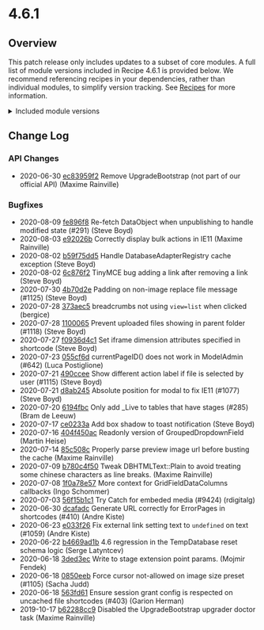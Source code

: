# 4.6.1

## Overview

This patch release only includes updates to a subset of core modules. A full list of module versions included in Recipe 4.6.1 is provided below. We recommend referencing recipes in your dependencies, rather than individual modules, to simplify version tracking. See [Recipes](/getting_started/recipes) for more information.

<details>
<summary>Included module versions</summary>

| Module | Version |
| ------ | ------- |
| silverstripe/admin | **1.6.1** |
| silverstripe/asset-admin | **1.6.1** |
| silverstripe/assets | **1.6.1** |
| silverstripe/campaign-admin | 1.6.0 |
| silverstripe/cms | 4.6.0 |
| silverstripe/config | 1.0.18 |
| silverstripe/errorpage | 1.6.0 |
| silverstripe/framework | **4.6.2** |
| silverstripe/graphql | 3.3.0 |
| silverstripe/reports | 4.6.0 |
| silverstripe/siteconfig | 4.6.0 |
| silverstripe/versioned | **1.6.2** |
| silverstripe/versioned-admin | 1.6.0 |

</details>

<!--- Changes below this line will be automatically regenerated -->

## Change Log

### API Changes

 * 2020-06-30 [ec83959f2](https://github.com/silverstripe/silverstripe-framework/commit/ec83959f2c3ff7784fdd9503601732b5d006de13) Remove UpgradeBootstrap (not part of our official API) (Maxime Rainville)

### Bugfixes

 * 2020-08-09 [fe896f8](https://github.com/silverstripe/silverstripe-versioned/commit/fe896f8db589ac5132fdee06054797435e01db7c) Re-fetch DataObject when unpublishing to handle modified state (#291) (Steve Boyd)
 * 2020-08-03 [e92026b](https://github.com/silverstripe/silverstripe-asset-admin/commit/e92026b02f635fb3f12fbe3463ccbb196012ac02) Correctly display bulk actions in IE11 (Maxime Rainville)
 * 2020-08-02 [b59f75dd5](https://github.com/silverstripe/silverstripe-framework/commit/b59f75dd50f7bd03f4364e76c18315026ec17eab) Handle DatabaseAdapterRegistry cache exception (Steve Boyd)
 * 2020-08-02 [6c876f2](https://github.com/silverstripe/silverstripe-admin/commit/6c876f25d52d4e5bc4091cf9b2a47539f00c8e09) TinyMCE bug adding a link after removing a link (Steve Boyd)
 * 2020-07-30 [4b70d2e](https://github.com/silverstripe/silverstripe-asset-admin/commit/4b70d2ea7c41e8e6f88887eeb2615839c013746a) Padding on non-image replace file message (#1125) (Steve Boyd)
 * 2020-07-28 [373aec5](https://github.com/silverstripe/silverstripe-asset-admin/commit/373aec56714d87de78a01c578cb620690841a99c) breadcrumbs not using `view=list` when clicked (bergice)
 * 2020-07-28 [1100065](https://github.com/silverstripe/silverstripe-asset-admin/commit/11000657eb16b63cd186018e6055ed8bd9a6c10a) Prevent uploaded files showing in parent folder (#1118) (Steve Boyd)
 * 2020-07-27 [f0936d4c1](https://github.com/silverstripe/silverstripe-framework/commit/f0936d4c1ec88670d20dd67f9d5ab020ee4438d9) Set iframe dimension attributes specified in shortcode (Steve Boyd)
 * 2020-07-23 [055cf6d](https://github.com/silverstripe/silverstripe-admin/commit/055cf6d0af312d280697868900523d6d415ae11d) currentPageID() does not work in ModelAdmin (#642) (Luca Postiglione)
 * 2020-07-21 [490ccee](https://github.com/silverstripe/silverstripe-asset-admin/commit/490ccee7c5878d0e8db003c3b560bd30098f2e05) Show different action label if file is selected by user (#1115) (Steve Boyd)
 * 2020-07-21 [d8ab245](https://github.com/silverstripe/silverstripe-admin/commit/d8ab245008be478081f1f1c2435e573ee1904b6f) Absolute position for modal to fix IE11 (#1077) (Steve Boyd)
 * 2020-07-20 [6194fbc](https://github.com/silverstripe/silverstripe-versioned/commit/6194fbcfa83f2deb2cbaaffbfdb78dbf029c5b8b) Only add _Live to tables that have stages (#285) (Bram de Leeuw)
 * 2020-07-17 [ce0233a](https://github.com/silverstripe/silverstripe-admin/commit/ce0233a4450b48791dc0e4bd717bcb8390f03d3d) Add box shadow to toast notification (Steve Boyd)
 * 2020-07-16 [404f450ac](https://github.com/silverstripe/silverstripe-framework/commit/404f450ac395143eee6bedd131b1c80f5742f8bd) Readonly version of GroupedDropdownField (Martin Heise)
 * 2020-07-14 [85c508c](https://github.com/silverstripe/silverstripe-asset-admin/commit/85c508c84d3616ee475f6c6a076914f753a24148) Properly parse preview image url before busting the cache (Maxime Rainville)
 * 2020-07-09 [b780c4f50](https://github.com/silverstripe/silverstripe-framework/commit/b780c4f504555e5ae2d3861f8772f87ab20e016e) Tweak DBHTMLText::Plain to avoid treating some chinese characters as line breaks. (Maxime Rainville)
 * 2020-07-08 [1f0a78e57](https://github.com/silverstripe/silverstripe-framework/commit/1f0a78e57b1710b90c0c1827381e13ebe8b33dd7) More context for GridFieldDataColumns callbacks (Ingo Schommer)
 * 2020-07-03 [56f15b1c1](https://github.com/silverstripe/silverstripe-framework/commit/56f15b1c143d0c994780853e5c4fb9f3cd03de6d) Try Catch for embeded media (#9424) (rdigitalg)
 * 2020-06-30 [dcafadc](https://github.com/silverstripe/silverstripe-assets/commit/dcafadccc19ba4ace9d5942ea064cdbd3ac68eca) Generate URL correctly for ErrorPages in shortcodes (#410) (Andre Kiste)
 * 2020-06-23 [e033f26](https://github.com/silverstripe/silverstripe-admin/commit/e033f26d16527c04fb09c9ae3c1582367cf1dcaf) Fix external link setting text to `undefined` on text (#1059) (Andre Kiste)
 * 2020-06-22 [b4669ad1b](https://github.com/silverstripe/silverstripe-framework/commit/b4669ad1bb06228c4d5b79890ee9beafa3be8bbe) 4.6 regression in the TempDatabase reset schema logic (Serge Latyntcev)
 * 2020-06-18 [3ded3ec](https://github.com/silverstripe/silverstripe-versioned/commit/3ded3ec1d45c6d341a4e0d262a896ca7f2fcdf22) Write to stage extension point params. (Mojmir Fendek)
 * 2020-06-18 [0850eeb](https://github.com/silverstripe/silverstripe-asset-admin/commit/0850eeb205cd17a55daf3d0aff1f50c0d8bb3196) Force cursor not-allowed on image size preset (#1105) (Sacha Judd)
 * 2020-06-18 [563fd61](https://github.com/silverstripe/silverstripe-assets/commit/563fd61ce97c6819160d76330b456af54fa7e76f) Ensure session grant config is respected on uncached file shortcodes (#403) (Garion Herman)
 * 2019-10-17 [b62288cc9](https://github.com/silverstripe/silverstripe-framework/commit/b62288cc92bd7e58182e1b02b083eeb474366d52) Disabled the UpgradeBootstrap upgrader doctor task (Maxime Rainville)
<!--- Changes above this line will be automatically regenerated -->
